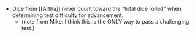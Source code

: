 - Dice from [[Artha]] never count toward the "total dice rolled" when determining test difficulty for advancement.
	- (note from Mike: I think this is the ONLY way to pass a challenging test.)
